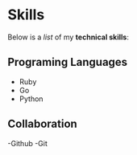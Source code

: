 # Skills

Below is a _list_ of my **technical skills**:

## Programing Languages
- Ruby
- Go
- Python

## Collaboration
-Github
-Git
